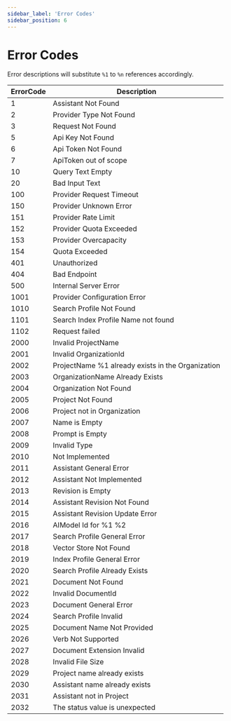 ```yaml
---
sidebar_label: 'Error Codes'
sidebar_position: 6
---
```


# Error Codes

Error descriptions will substitute `%1` to `%n` references accordingly.

| ErrorCode | Description                                    |
|-----------|------------------------------------------------|
| 1         | Assistant Not Found                            |
| 2         | Provider Type Not Found                        |
| 3         | Request Not Found                              |
| 5         | Api Key Not Found                              |
| 6         | Api Token Not Found                            |
| 7         | ApiToken out of scope                          |
| 10        | Query Text Empty                               |
| 20        | Bad Input Text                                 |
| 100       | Provider Request Timeout                       |
| 150       | Provider Unknown Error                         |
| 151       | Provider Rate Limit                            |
| 152       | Provider Quota Exceeded                        |
| 153       | Provider Overcapacity                          |
| 154       | Quota Exceeded                                 |
| 401       | Unauthorized                                   |
| 404       | Bad Endpoint                                   |
| 500       | Internal Server Error                          |
| 1001      | Provider Configuration Error                   |
| 1010      | Search Profile Not Found                       |
| 1101      | Search Index Profile Name not found            |
| 1102      | Request failed                                 |
| 2000      | Invalid ProjectName                            |
| 2001      | Invalid OrganizationId                         |
| 2002      | ProjectName %1 already exists in the Organization |
| 2003      | OrganizationName Already Exists                |
| 2004      | Organization Not Found                         |
| 2005      | Project Not Found                              |
| 2006      | Project not in Organization                    |
| 2007      | Name is Empty                                  |
| 2008      | Prompt is Empty                                |
| 2009      | Invalid Type                                   |
| 2010      | Not Implemented                                |
| 2011      | Assistant General Error                        |
| 2012      | Assistant Not Implemented                      |
| 2013      | Revision is Empty                              |
| 2014      | Assistant Revision Not Found                   |
| 2015      | Assistant Revision Update Error                |
| 2016      | AIModel Id for %1 %2                           |
| 2017      | Search Profile General Error                   |
| 2018      | Vector Store Not Found                         |
| 2019      | Index Profile General Error                    |
| 2020      | Search Profile Already Exists                  |
| 2021      | Document Not Found                             |
| 2022      | Invalid DocumentId                             |
| 2023      | Document General Error                         |
| 2024      | Search Profile Invalid                         |
| 2025      | Document Name Not Provided                     |
| 2026      | Verb Not Supported                             |
| 2027      | Document Extension Invalid                     |
| 2028      | Invalid File Size                              |
| 2029      | Project name already exists                    |
| 2030      | Assistant name already exists                  |
| 2031      | Assistant not in Project                       |
| 2032      | The status value is unexpected                 |
